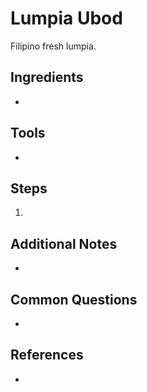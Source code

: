 Lumpia Ubod
======
Filipino fresh lumpia.

## Ingredients
*

## Tools
*

## Steps
1.

## Additional Notes
*

## Common Questions
*

## References
*